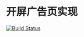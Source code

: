 # 开屏广告页实现
[![Build Status](https://travis-ci.org/logan62334/StartupAdPage.svg?branch=master)](https://travis-ci.org/logan62334/StartupAdPage)
